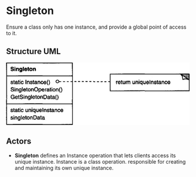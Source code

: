 # Singleton

Ensure a class only has one instance, and provide a global point of access to it.

## Structure UML

![](../../../umls/singleton.jpg)

## Actors

- **Singleton**
  defines an Instance operation that lets clients access its unique instance. Instance is a class operation.
  responsible for creating and maintaining its own unique instance.
